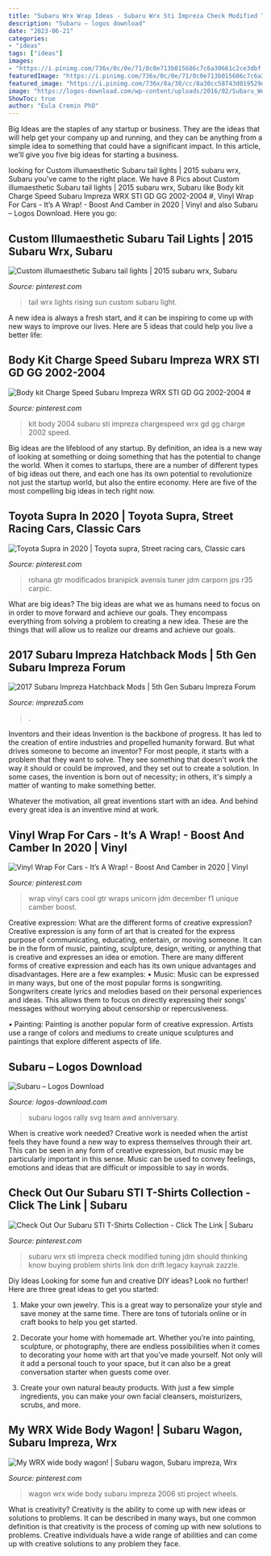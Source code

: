 ```yaml
---
title: "Subaru Wrx Wrap Ideas - Subaru Wrx Sti Impreza Check Modified Tuning Jdm Should Thinking Know Buying Problem Shirts Link Don Drift Legacy Kaynak Zazzle"
description: "Subaru – logos download"
date: "2023-06-21"
categories:
- "ideas"
tags: ["ideas"]
images:
- "https://i.pinimg.com/736x/0c/0e/71/0c0e713b015686c7c6a30661c2ce3dbf.jpg"
featuredImage: "https://i.pinimg.com/736x/0c/0e/71/0c0e713b015686c7c6a30661c2ce3dbf.jpg"
featured_image: "https://i.pinimg.com/736x/8a/30/cc/8a30cc58743d019529d9ed7c2f01bb43.jpg"
image: "https://logos-download.com/wp-content/uploads/2016/02/Subaru_World_Rally_Team_logo_cube.png"
ShowToc: true
author: "Eula Cremin PhD"
---
```



Big Ideas are the staples of any startup or business. They are the ideas that will help get your company up and running, and they can be anything from a simple idea to something that could have a significant impact. In this article, we'll give you five big ideas for starting a business.

	

		
looking for Custom illumaesthetic Subaru tail lights | 2015 subaru wrx, Subaru you've came to the right place. We have 8 Pics about Custom illumaesthetic Subaru tail lights | 2015 subaru wrx, Subaru like Body kit Charge Speed Subaru Impreza WRX STI GD GG 2002-2004 #, Vinyl Wrap For Cars - It’s A Wrap! - Boost And Camber in 2020 | Vinyl and also Subaru – Logos Download. Here you go:
		
    
## Custom Illumaesthetic Subaru Tail Lights | 2015 Subaru Wrx, Subaru

<img loading=lazy src="https://i.pinimg.com/736x/0c/0e/71/0c0e713b015686c7c6a30661c2ce3dbf.jpg" onerror="this.onerror=null;this.src='https://tse1.mm.bing.net/th?id=OIP.EmY7KIbUFqYKrKkS0KZ9NwHaHG&amp;pid=15.1';" alt="Custom illumaesthetic Subaru tail lights | 2015 subaru wrx, Subaru">

_Source: pinterest.com_

>tail wrx lights rising sun custom subaru light. 

	

A new idea is always a fresh start, and it can be inspiring to come up with new ways to improve our lives. Here are 5 ideas that could help you live a better life: 

    
## Body Kit Charge Speed Subaru Impreza WRX STI GD GG 2002-2004 #

<img loading=lazy src="https://i.pinimg.com/736x/3d/79/df/3d79dfe5fc14a35fe52fd820eb689e6f.jpg" onerror="this.onerror=null;this.src='https://tse4.mm.bing.net/th?id=OIP.dOArMjdvvDBCIhXVm2VMUAHaHa&amp;pid=15.1';" alt="Body kit Charge Speed Subaru Impreza WRX STI GD GG 2002-2004 #">

_Source: pinterest.com_

>kit body 2004 subaru sti impreza chargespeed wrx gd gg charge 2002 speed. 

	

Big ideas are the lifeblood of any startup. By definition, an idea is a new way of looking at something or doing something that has the potential to change the world. When it comes to startups, there are a number of different types of big ideas out there, and each one has its own potential to revolutionize not just the startup world, but also the entire economy. Here are five of the most compelling big ideas in tech right now.

    
## Toyota Supra In 2020 | Toyota Supra, Street Racing Cars, Classic Cars

<img loading=lazy src="https://i.pinimg.com/736x/8a/30/cc/8a30cc58743d019529d9ed7c2f01bb43.jpg" onerror="this.onerror=null;this.src='https://tse1.mm.bing.net/th?id=OIP.01-KG_sKYpBsChOTr4uUuQHaJQ&amp;pid=15.1';" alt="Toyota Supra in 2020 | Toyota supra, Street racing cars, Classic cars">

_Source: pinterest.com_

>rohana gtr modificados branipick avensis tuner jdm carporn jps r35 carpic. 

	

What are big ideas?
The big ideas are what we as humans need to focus on in order to move forward and achieve our goals. They encompass everything from solving a problem to creating a new idea. These are the things that will allow us to realize our dreams and achieve our goals.

    
## 2017 Subaru Impreza Hatchback Mods | 5th Gen Subaru Impreza Forum

<img loading=lazy src="https://www.impreza5.com/attachments/147d69b2-5909-4e23-9564-e5c1f8b75852-jpeg.23517/" onerror="this.onerror=null;this.src='https://tse3.mm.bing.net/th?id=OIP.s_xuH5DYx0zyZojF2DSlsgHaDO&amp;pid=15.1';" alt="2017 Subaru Impreza Hatchback Mods | 5th Gen Subaru Impreza Forum">

_Source: impreza5.com_

>. 

	

Inventors and their ideas
Invention is the backbone of progress. It has led to the creation of entire industries and propelled humanity forward. But what drives someone to become an inventor?
For most people, it starts with a problem that they want to solve. They see something that doesn't work the way it should or could be improved, and they set out to create a solution. In some cases, the invention is born out of necessity; in others, it's simply a matter of wanting to make something better.

Whatever the motivation, all great inventions start with an idea. And behind every great idea is an inventive mind at work.

    
## Vinyl Wrap For Cars - It’s A Wrap! - Boost And Camber In 2020 | Vinyl

<img loading=lazy src="https://i.pinimg.com/736x/f1/79/3d/f1793dc0010dd47cf56594e5a2ec4d54.jpg" onerror="this.onerror=null;this.src='https://tse3.mm.bing.net/th?id=OIP.McR26gcfStZ-zkJM0OKXAgHaHa&amp;pid=15.1';" alt="Vinyl Wrap For Cars - It’s A Wrap! - Boost And Camber in 2020 | Vinyl">

_Source: pinterest.com_

>wrap vinyl cars cool gtr wraps unicorn jdm december f1 unique camber boost. 

	

Creative expression: What are the different forms of creative expression?
Creative expression is any form of art that is created for the express purpose of communicating, educating, entertain, or moving someone. It can be in the form of music, painting, sculpture, design, writing, or anything that is creative and expresses an idea or emotion. There are many different forms of creative expression and each has its own unique advantages and disadvantages. Here are a few examples: 
• Music: Music can be expressed in many ways, but one of the most popular forms is songwriting. Songwriters create lyrics and melodies based on their personal experiences and ideas. This allows them to focus on directly expressing their songs’ messages without worrying about censorship or repercusiveness. 

• Painting: Painting is another popular form of creative expression. Artists use a range of colors and mediums to create unique sculptures and paintings that explore different aspects of life.

    
## Subaru – Logos Download

<img loading=lazy src="https://logos-download.com/wp-content/uploads/2016/02/Subaru_World_Rally_Team_logo_cube.png" onerror="this.onerror=null;this.src='https://tse2.mm.bing.net/th?id=OIP.eSi1PmnK57PN6IN_VQ_KPwHaHa&amp;pid=15.1';" alt="Subaru – Logos Download">

_Source: logos-download.com_

>subaru logos rally svg team awd anniversary. 

	

When is creative work needed?
Creative work is needed when the artist feels they have found a new way to express themselves through their art. This can be seen in any form of creative expression, but music may be particularly important in this sense. Music can be used to convey feelings, emotions and ideas that are difficult or impossible to say in words.

    
## Check Out Our Subaru STI T-Shirts Collection - Click The Link | Subaru

<img loading=lazy src="https://i.pinimg.com/736x/56/39/51/5639512ef206aa290940b4c02659bc73.jpg" onerror="this.onerror=null;this.src='https://tse4.mm.bing.net/th?id=OIP.nSsfBK-SpnUG4DqR0d9ehQHaHO&amp;pid=15.1';" alt="Check Out Our Subaru STI T-Shirts Collection - Click The Link | Subaru">

_Source: pinterest.com_

>subaru wrx sti impreza check modified tuning jdm should thinking know buying problem shirts link don drift legacy kaynak zazzle. 

	

Diy Ideas
Looking for some fun and creative DIY ideas? Look no further! Here are three great ideas to get you started:
1. Make your own jewelry. This is a great way to personalize your style and save money at the same time. There are tons of tutorials online or in craft books to help you get started.

2. Decorate your home with homemade art. Whether you’re into painting, sculpture, or photography, there are endless possibilities when it comes to decorating your home with art that you’ve made yourself. Not only will it add a personal touch to your space, but it can also be a great conversation starter when guests come over.

3. Create your own natural beauty products. With just a few simple ingredients, you can make your own facial cleansers, moisturizers, scrubs, and more.

    
## My WRX Wide Body Wagon! | Subaru Wagon, Subaru Impreza, Wrx

<img loading=lazy src="https://i.pinimg.com/originals/79/d7/76/79d776460effdbc9cc802774f4462e37.jpg" onerror="this.onerror=null;this.src='https://tse2.mm.bing.net/th?id=OIP.sp6gQfnSQHgD_V3Gr9RH-gHaEK&amp;pid=15.1';" alt="My WRX wide body wagon! | Subaru wagon, Subaru impreza, Wrx">

_Source: pinterest.com_

>wagon wrx wide body subaru impreza 2006 sti project wheels. 

	

What is creativity?
Creativity is the ability to come up with new ideas or solutions to problems. It can be described in many ways, but one common definition is that creativity is the process of coming up with new solutions to problems. Creative individuals have a wide range of abilities and can come up with creative solutions to any problem they face.

